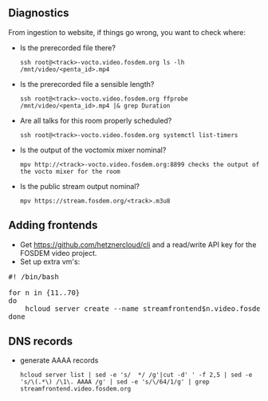 ## Diagnostics
From ingestion to website, if things go wrong, you want to check where:
- Is the prerecorded file there?

  ```ssh root@<track>-vocto.video.fosdem.org ls -lh /mnt/video/<penta_id>.mp4```
- Is the prerecorded file a sensible length?

  ```ssh root@<track>-vocto.video.fosdem.org ffprobe /mnt/video/<penta_id>.mp4 |& grep Duration```
- Are all talks for this room properly scheduled?

  ```ssh root@<track>-vocto.video.fosdem.org systemctl list-timers```
- Is the output of the voctomix mixer nominal?

  ```mpv http://<track>-vocto.video.fosdem.org:8899 checks the output of the vocto mixer for the room```
- Is the public stream output nominal?

  ```mpv https://stream.fosdem.org/<track>.m3u8```

## Adding frontends
- Get https://github.com/hetznercloud/cli and a read/write API key for the FOSDEM video project.
- Set up extra vm's:

<pre>
#! /bin/bash

for n in {11..70}
do
	hcloud server create --name streamfrontend$n.video.fosdem.org --image debian-10 --datacenter fsn1-dc14 --type cx21 --network video-int --ssh-key vk --ssh-key mark@looksaus --ssh-key gerry@fosdem.org
done
</pre>

## DNS records

- generate AAAA records

  ```hcloud server list | sed -e 's/  */ /g'|cut -d' ' -f 2,5 | sed -e 's/\(.*\) /\1\. AAAA /g' | sed -e 's/\/64/1/g' | grep streamfrontend.video.fosdem.org```
